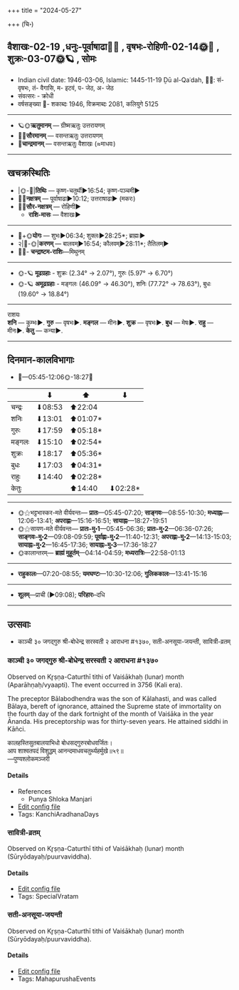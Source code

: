 +++
title = "2024-05-27"

+++
(चि॰)
## वैशाखः-02-19  ,धनुः-पूर्वाषाढा🌛🌌  ,  वृषभः-रोहिणी-02-14🌞🌌  ,  शुक्रः-03-07🌞🪐  , सोमः
- Indian civil date: 1946-03-06, Islamic: 1445-11-19 Ḏū al-Qaʿdah, 🌌🌞: सं- वृषभः, तं- वैगासि, म- इटवं, प- जेठ, अ- जेठ
- संवत्सरः - क्रोधी
- वर्षसङ्ख्या 🌛- शकाब्दः 1946, विक्रमाब्दः 2081, कलियुगे 5125
___________________
- 🪐🌞**ऋतुमानम्** — ग्रीष्मऋतुः उत्तरायणम्
- 🌌🌞**सौरमानम्** — वसन्तऋतुः उत्तरायणम्
- 🌛**चान्द्रमानम्** — वसन्तऋतुः वैशाखः (≈माधवः)
___________________


## खचक्रस्थितिः
- |🌞-🌛|**तिथिः** — कृष्ण-चतुर्थी►16:54; कृष्ण-पञ्चमी►  
- 🌌🌛**नक्षत्रम्** — पूर्वाषाढा►10:12; उत्तराषाढा► (मकरः)  
- 🌌🌞**सौर-नक्षत्रम्** — रोहिणी►  
  - **राशि-मासः** — वैशाखः► 
___________________
- 🌛+🌞**योगः** — शुभः►06:34; शुक्लः►28:25*; ब्राह्मः►  
- २|🌛-🌞|**करणम्** — बालवम्►16:54; कौलवम्►28:11*; तैतिलम्►  
- 🌌🌛- **चन्द्राष्टम-राशिः**—मिथुनम्  
___________________
- 🌞-🪐 **मूढग्रहाः** - शुक्रः (2.34° → 2.07°), गुरुः (5.97° → 6.70°)
- 🌞-🪐 **अमूढग्रहाः** - मङ्गलः (46.09° → 46.30°), शनिः (77.72° → 78.63°), बुधः (19.60° → 18.84°)
___________________
राशयः  
**शनि** — कुम्भः►. **गुरु** — वृषभः►. **मङ्गल** — मीनः►. **शुक्र** — वृषभः►. **बुध** — मेषः►. **राहु** — मीनः►. **केतु** — कन्या►. 
___________________


## दिनमान-कालविभागाः
- 🌅—05:45-12:06🌞-18:27🌇  

|      |⬇     |⬆     |⬇     |
|------|-----|-----|------|
|चन्द्रः|⬇08:53 |⬆22:04 |     |
|शनिः   |⬇13:01 |⬆01:07*|     |
|गुरुः  |⬇17:59 |⬆05:18*|     |
|मङ्गलः |⬇15:10 |⬆02:54*|     |
|शुक्रः |⬇18:17 |⬆05:36*|     |
|बुधः   |⬇17:03 |⬆04:31*|     |
|राहुः  |⬇14:40 |⬆02:28*|     |
|केतुः  |     |⬆14:40 |⬇02:28*|
___________________
- 🌞⚝भट्टभास्कर-मते वीर्यवन्तः— **प्रातः**—05:45-07:20; **साङ्गवः**—08:55-10:30; **मध्याह्नः**—12:06-13:41; **अपराह्णः**—15:16-16:51; **सायाह्नः**—18:27-19:51  
- 🌞⚝सायण-मते वीर्यवन्तः— **प्रातः-मु॰1**—05:45-06:36; **प्रातः-मु॰2**—06:36-07:26; **साङ्गवः-मु॰2**—09:08-09:59; **पूर्वाह्णः-मु॰2**—11:40-12:31; **अपराह्णः-मु॰2**—14:13-15:03; **सायाह्नः-मु॰2**—16:45-17:36; **सायाह्नः-मु॰3**—17:36-18:27  
- 🌞कालान्तरम्— **ब्राह्मं मुहूर्तम्**—04:14-04:59; **मध्यरात्रिः**—22:58-01:13  
___________________
- **राहुकालः**—07:20-08:55; **यमघण्टः**—10:30-12:06; **गुलिककालः**—13:41-15:16  
___________________
- **शूलम्**—प्राची (►09:08); **परिहारः**–दधि  
___________________

## उत्सवाः
- काञ्ची ३० जगद्गुरु श्री-बोधेन्द्र सरस्वती २ आराधना #१३७०, सती-अनसूया-जयन्ती, सावित्री-व्रतम्
### काञ्ची ३० जगद्गुरु श्री-बोधेन्द्र सरस्वती २ आराधना #१३७०

Observed on Kr̥ṣṇa-Caturthī tithi of Vaiśākhaḥ (lunar) month (Aparāhṇaḥ/vyaapti). The event occurred in 3756 (Kali era).  


The preceptor Bālabodhendra was the son of Kālahasti, and was called Bālaya, bereft of ignorance, attained the Supreme state of immortality on the fourth day of the dark fortnight of the month of Vaiśāka in the year Ānanda. His preceptorship was for thirty-seven years. He attained siddhi in Kāñci.

कालहस्तिसुतबालयाभिधो बोधसद्गुरुरबोधवर्जितः।  
आप शाश्वतपदं विशुद्धम् आनन्दमाधवचतुर्थ्यहर्मुखे॥५९॥  
—पुण्यश्लोकमञ्जरी



#### Details
- References
  - Punya Shloka Manjari
- [Edit config file](https://github.com/jyotisham/adyatithi/blob/master/mahApuruSha/kAnchI-maTha/lunar_month/tithi/02/19/kAJcI_30_jagadguru_zrI~bOdhEndra_sarasvatI_2_ArAdhanA.toml)
- Tags: KanchiAradhanaDays


### सावित्री-व्रतम्

Observed on Kr̥ṣṇa-Caturthī tithi of Vaiśākhaḥ (lunar) month (Sūryōdayaḥ/puurvaviddha). 



#### Details
- [Edit config file](https://github.com/jyotisham/adyatithi/blob/master/devatA/shakti/lunar_month/tithi/02/19/sAvitrI-vratam.toml)
- Tags: SpecialVratam


### सती-अनसूया-जयन्ती

Observed on Kr̥ṣṇa-Caturthī tithi of Vaiśākhaḥ (lunar) month (Sūryōdayaḥ/puurvaviddha). 



#### Details
- [Edit config file](https://github.com/jyotisham/adyatithi/blob/master/mahApuruSha/general-indic-non-tropical/lunar_month/tithi/02/19/satI~anasUyA~jayantI.toml)
- Tags: MahapurushaEvents


